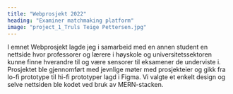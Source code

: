 ```yaml
---
title: "Webprosjekt 2022"
heading: "Examiner matchmaking platform"
image: "project_1_Truls Teige Pettersen.jpg"
---
```


I emnet Webprosjekt lagde jeg i samarbeid med en annen student en nettside hvor professorer og lærere i høyskole og universitetssektoren kunne finne hverandre til og være sensorer til eksamener de underviste i. Prosjektet ble gjennomført med jevnlige møter med prosjekteier og gikk fra lo-fi prototype til hi-fi prototyper lagd i Figma. Vi valgte et enkelt design og selve nettsiden ble kodet ved bruk av MERN-stacken.
